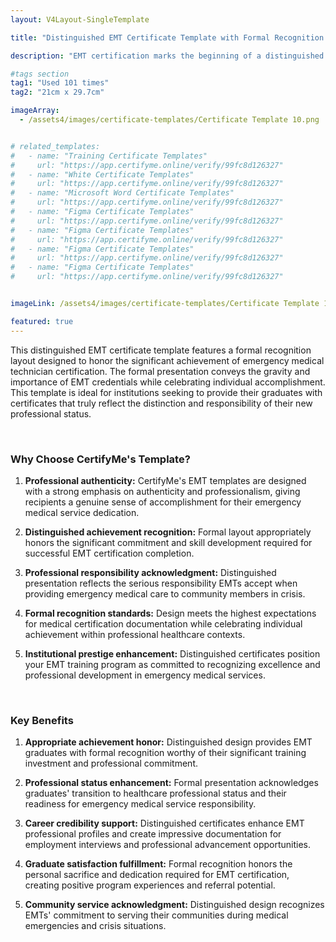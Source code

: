 ```yaml
---
layout: V4Layout-SingleTemplate

title: "Distinguished EMT Certificate Template with Formal Recognition Layout"

description: "EMT certification marks the beginning of a distinguished career dedicated to saving lives and serving communities during their most vulnerable moments. Honor this calling with distinguished certificates that acknowledge both achievement and commitment to emergency medical excellence."

#tags section
tag1: "Used 101 times"
tag2: "21cm x 29.7cm"

imageArray:
  - /assets4/images/certificate-templates/Certificate Template 10.png


# related_templates:
#   - name: "Training Certificate Templates"
#     url: "https://app.certifyme.online/verify/99fc8d126327"
#   - name: "White Certificate Templates"
#     url: "https://app.certifyme.online/verify/99fc8d126327"
#   - name: "Microsoft Word Certificate Templates"
#     url: "https://app.certifyme.online/verify/99fc8d126327"
#   - name: "Figma Certificate Templates"
#     url: "https://app.certifyme.online/verify/99fc8d126327"  
#   - name: "Figma Certificate Templates"
#     url: "https://app.certifyme.online/verify/99fc8d126327"  
#   - name: "Figma Certificate Templates"
#     url: "https://app.certifyme.online/verify/99fc8d126327"  
#   - name: "Figma Certificate Templates"
#     url: "https://app.certifyme.online/verify/99fc8d126327"        


imageLink: /assets4/images/certificate-templates/Certificate Template 10.png

featured: true
---
```


This distinguished EMT certificate template features a formal recognition layout designed to honor the significant achievement of emergency medical technician certification. The formal presentation conveys the gravity and importance of EMT credentials while celebrating individual accomplishment. This template is ideal for institutions seeking to provide their graduates with certificates that truly reflect the distinction and responsibility of their new professional status.

<br>

### Why Choose CertifyMe's Template?

1. **Professional authenticity:** CertifyMe's EMT templates are designed with a strong emphasis on authenticity and professionalism, giving recipients a genuine sense of accomplishment for their emergency medical service dedication.

1. **Distinguished achievement recognition:** Formal layout appropriately honors the significant commitment and skill development required for successful EMT certification completion.

1. **Professional responsibility acknowledgment:** Distinguished presentation reflects the serious responsibility EMTs accept when providing emergency medical care to community members in crisis.

1. **Formal recognition standards:** Design meets the highest expectations for medical certification documentation while celebrating individual achievement within professional healthcare contexts.

1. **Institutional prestige enhancement:** Distinguished certificates position your EMT training program as committed to recognizing excellence and professional development in emergency medical services.

<br>

### Key Benefits

1. **Appropriate achievement honor:** Distinguished design provides EMT graduates with formal recognition worthy of their significant training investment and professional commitment.

1. **Professional status enhancement:** Formal presentation acknowledges graduates' transition to healthcare professional status and their readiness for emergency medical service responsibility.

1. **Career credibility support:** Distinguished certificates enhance EMT professional profiles and create impressive documentation for employment interviews and professional advancement opportunities.

1. **Graduate satisfaction fulfillment:** Formal recognition honors the personal sacrifice and dedication required for EMT certification, creating positive program experiences and referral potential.

1. **Community service acknowledgment:** Distinguished design recognizes EMTs' commitment to serving their communities during medical emergencies and crisis situations.

